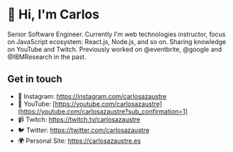 # 👋 Hi, I'm Carlos

Senior Software Engineer. Currently I'm web technologies instructor, focus on JavaScript ecosystem: React.js, Node.js, and so on. Sharing knowledge on YouTube and Twitch. Previously worked on @eventbrite, @google and @IBMResearch in the past.

## Get in touch
- 🤳 Instagram: https://instagram.com/carlosazaustre
- 📼 YouTube: [https://youtube.com/carlosazaustre](https://youtube.com/carlosazaustre?sub_confirmation=1)
- 📹 Twitch: https://twitch.tv/carlosazaustre
- 🐦 Twitter: https://twitter.com/carlosazaustre
- 🌍 Personal Site: https://carlosazaustre.es
